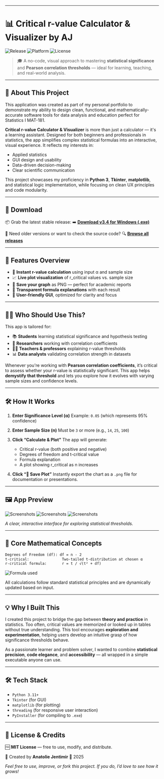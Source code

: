 
---

# 📊 **Critical r-value Calculator & Visualizer by AJ**

![Release](https://img.shields.io/github/v/release/jentimanatol/CriticalRValueApp?label=Latest%20Release\&style=for-the-badge)
![Platform](https://img.shields.io/badge/platform-Windows-blue?style=for-the-badge)
![License](https://img.shields.io/badge/license-MIT-green?style=for-the-badge)

> 🎓 A no-code, visual approach to mastering **statistical significance** and **Pearson correlation thresholds** — ideal for learning, teaching, and real-world analysis.

---

## 🧾 About This Project

This application was created as part of my personal portfolio to demonstrate my ability to design clean, functional, and mathematically-accurate software tools for data analysis and education perfect for Statistics I MAT-181.

**Critical r-value Calculator & Visualizer** is more than just a calculator — it's a learning assistant. Designed for both beginners and professionals in statistics, the app simplifies complex statistical formulas into an interactive, visual experience. It reflects my interests in:

* Applied statistics
* GUI design and usability
* Data-driven decision-making
* Clear scientific communication

This project showcases my proficiency in **Python 3**, **Tkinter**, **matplotlib**, and statistical logic implementation, while focusing on clean UX principles and code modularity.

---

## 🔽 Download

📦 Grab the latest stable release:
➡️ **[Download v3.4 for Windows (.exe)](https://github.com/jentimanatol/CriticalRValueApp/releases/download/v3.4/critical_r_value_app.exe)**

📁 Need older versions or want to check the source code?
🔍 **[Browse all releases](https://github.com/jentimanatol/CriticalRValueApp/releases)**

---

## 🚀 Features Overview

* 🔢 **Instant r-value calculation** using input α and sample size
* 📈 **Live plot visualization** of r\_critical values vs. sample size
* 💾 **Save your graph** as PNG — perfect for academic reports
* 📘 **Transparent formula explanations** with each result
* 🎨 **User-friendly GUI**, optimized for clarity and focus

---

## 🧑‍🏫 Who Should Use This?

This app is tailored for:

* 📚 **Students** learning statistical significance and hypothesis testing
* 🧪 **Researchers** working with correlation coefficients
* 👩‍🏫 **Teachers & professors** explaining r-value thresholds
* 📊 **Data analysts** validating correlation strength in datasets

Whenever you're working with **Pearson correlation coefficients**, it’s critical to assess whether your r-value is statistically significant. This app helps **demystify that threshold** and lets you explore how it evolves with varying sample sizes and confidence levels.

---

## 🛠️ How It Works

1. **Enter Significance Level (α)**
   Example: `0.05` (which represents 95% confidence)

2. **Enter Sample Size (n)**
   Must be `3` or more (e.g., `14`, `25`, `100`)

3. **Click “Calculate & Plot”**
   The app will generate:

   * Critical r-value (both positive and negative)
   * Degrees of freedom and t-critical value
   * Formula explanation
   * A plot showing r\_critical as n increases

4. **Click “💾 Save Plot”**
   Instantly export the chart as a `.png` file for documentation or presentations.

---

## 🖼️ App Preview
![Screenshots](screenshots/screenshots.png)
![Screenshots](screenshots/onetiled_plot.png)
![Screenshots](screenshots/v1screenshots.png)





*A clear, interactive interface for exploring statistical thresholds.*

---

## 🧠 Core Mathematical Concepts

```txt
Degrees of Freedom (df): df = n - 2  
t-critical:               Two-tailed t-distribution at chosen α  
r-critical formula:       r = t / √(t² + df)
```
![Formula used](screenshots/formulas.png)


All calculations follow standard statistical principles and are dynamically updated based on input.

---

## 💡 Why I Built This

I created this project to bridge the gap between **theory and practice** in statistics. Too often, critical values are memorized or looked up in tables without true understanding. This tool encourages **exploration and experimentation**, helping users develop an intuitive grasp of how significance thresholds behave.

As a passionate learner and problem solver, I wanted to combine **statistical precision**, **code elegance**, and **accessibility** — all wrapped in a simple executable anyone can use.

---

## 🛠 Tech Stack

* `Python 3.11+`
* `Tkinter` (for GUI)
* `matplotlib` (for plotting)
* `threading` (for responsive user interaction)
* `PyInstaller` (for compiling to `.exe`)

---

## 📃 License & Credits

🆓 **MIT License** — free to use, modify, and distribute.

👤 Created by **Anatolie Jentimir**
📅 2025

*Feel free to use, improve, or fork this project. If you do, I’d love to see how it grows!*

